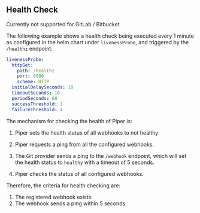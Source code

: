 ## Health Check

Currently not supported for GitLab / Bitbucket

The following example shows a health check being executed every 1 minute as configured in the helm chart under `livenessProbe`, and triggered by the `/healthz` endpoint:

```yaml
livenessProbe:
  httpGet:
    path: /healthz
    port: 8080
    scheme: HTTP
  initialDelaySeconds: 10
  timeoutSeconds: 10
  periodSeconds: 60
  successThreshold: 1
  failureThreshold: 4
```

The mechanism for checking the health of Piper is:

1. Piper sets the health status of all webhooks to not healthy

2. Piper requests a ping from all the configured webhooks.

3. The Git provider sends a ping to the `/webhook` endpoint, which will set the health status to `healthy` with a timeout of 5 seconds.

4. Piper checks the status of all configured webhooks.

Therefore, the criteria for health checking are:

1. The registered webhook exists.
2. The webhook sends a ping within 5 seconds.
